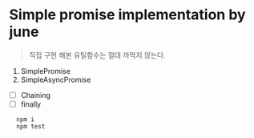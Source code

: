 # Simple promise implementation by june

> 직접 구현 해본 유틸함수는 절대 까먹지 않는다.

1. SimplePromise
2. SimpleAsyncPromise

- [ ] Chaining
- [ ] finally

```
  npm i
  npm test
```
